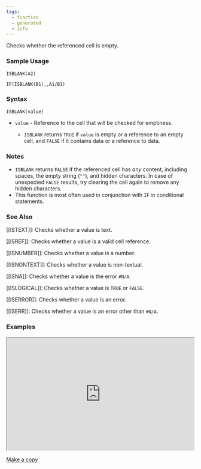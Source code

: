 ```yaml
---
tags:
  - function
  - generated
  - info
---
```


Checks whether the referenced cell is empty.

### Sample Usage

`ISBLANK(A2)`

`IF(ISBLANK(B1),,A1/B1)`

### Syntax

`ISBLANK(value)`

* `value` - Reference to the cell that will be checked for emptiness.

  + `ISBLANK` returns `TRUE` if `value` is empty or a reference to an empty cell, and `FALSE` if it contains data or a reference to data.

### Notes

* `ISBLANK` returns `FALSE` if the referenced cell has *any* content, including spaces, the empty string (`""`), and hidden characters. In case of unexpected `FALSE` results, try clearing the cell again to remove any hidden characters.
* This function is most often used in conjunction with `IF` in conditional statements.

### See Also

[[ISTEXT]]: Checks whether a value is text.

[[ISREF]]: Checks whether a value is a valid cell reference.

[[ISNUMBER]]: Checks whether a value is a number.

[[ISNONTEXT]]: Checks whether a value is non-textual.

[[ISNA]]: Checks whether a value is the error `#N/A`.

[[ISLOGICAL]]: Checks whether a value is `TRUE` or `FALSE`.

[[ISERROR]]: Checks whether a value is an error.

[[ISERR]]: Checks whether a value is an error other than `#N/A`.

### Examples

<iframe height="300" src="https://docs.google.com/spreadsheet/pub?key=0As3tAuweYU9QdDZOSXlQd0FnNnZhck5EMzh0TXpaeXc&amp;output=html" width="500"></iframe>

[Make a copy](https://docs.google.com/spreadsheets/d/1xB2xBdj3PTkBaAi1yVzCgIZK_kurg8FKTNJFMtL7QS8/copy)